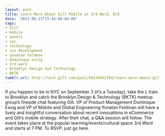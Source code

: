 ```yaml
---
layout: post
title: Learn More About Gilt Mobile at 3rd Ward, 9/3
date: '2013-08-23T15:44:00-04:00'
tags:
- Gilt
- mobile
- panels
- nyc
- technology
- ios development
- yonatan feldman
- dominique essig
- 3rd ward
- Brooklyn Design and Technology
- BKTK
tumblr_url: http://tech.gilt.com/post/59126461784/learn-more-about-gilt-mobile-at-3rd-ward-9-3
---
```


If you happen to be in NYC on September 3 (it’s a Tuesday), take the L train to Brooklyn and catch the Brooklyn Design & Technology (BKTK) meetup group’s fireside chat featuring Gilt. VP of Product Management Dominique Essig and VP of Mobile and Global Engineering Yonatan Feldman will have a lively and insightful conversation about recent innovations in eCommerce and Gilt’s mobile strategy. After their chat, a Q&A session will follow. The event takes place at the popular learning/events/cultural space 3rd Ward and starts at 7 PM. To RSVP, just go here.
